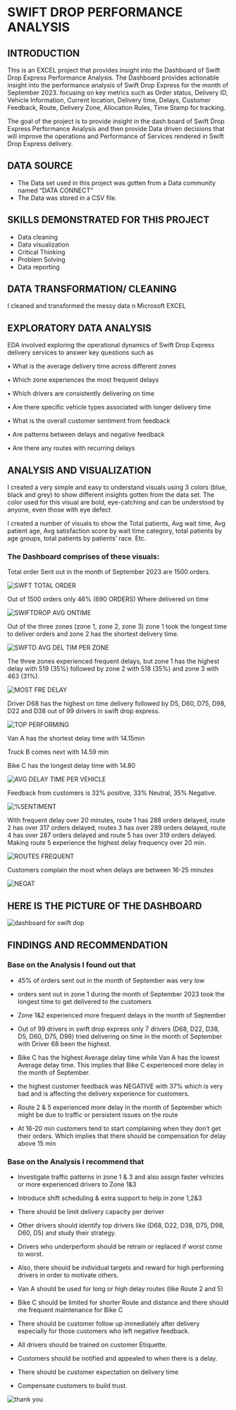 # SWIFT DROP PERFORMANCE ANALYSIS
## INTRODUCTION
This is an EXCEL project that provides insight into the Dashboard of Swift Drop Express Performance Analysis. 
The Dashboard provides actionable insight into the performance analysis of Swift Drop Express for the month of September 2023. focusing on key metrics such as Order status, Delivery ID, Vehicle Information, Current location, Delivery time, 
Delays, Customer Feedback, Route, Delivery Zone, Allocation Rules, Time Stamp for tracking.

The goal of the project is to provide insight in the dash board of Swift Drop Express Performance Analysis and then provide Data driven decisions that will improve the operations and Performance of Services rendered in Swift Drop Express delivery.

## DATA SOURCE
-	The Data set used in this project was gotten from a Data community named “DATA CONNECT”
-	The Data was stored in a CSV file.

## SKILLS DEMONSTRATED FOR THIS PROJECT
-	 Data cleaning
-	 Data visualization
-	 Critical Thinking
-	 Problem Solving
-	 Data reporting

## DATA TRANSFORMATION/ CLEANING
I cleaned and transformed the messy data n Microsoft EXCEL 

## EXPLORATORY DATA ANALYSIS
EDA involved exploring the operational dynamics of Swift Drop Express delivery services to answer key questions such as


•	What is the average delivery time across different zones

•	Which zone experiences the most frequent delays

•	Which drivers are consistently delivering on time


•	Are there specific vehicle types associated with longer delivery time


•	What is the overall customer sentiment from feedback

•	Are patterns between delays and negative feedback


•	Are there any routes with recurring delays

## ANALYSIS AND VISUALIZATION
I created a very simple and easy to understand visuals using 3 colors (blue, black and grey) to show different insights gotten from the data set. 
The color used for this visual are bold, eye-catching and can be understood by anyone, even those with eye defect 

I created a number of visuals to show the Total patients, Avg wait time, Avg patient age, Avg satisfaction score by wait time category, total patients by age groups, total patients by patients’ race. Etc.

### The Dashboard comprises of these visuals:

Total order Sent out in the month of September 2023 are 1500 orders.

![SWFT TOTAL ORDER](https://github.com/user-attachments/assets/47818957-00a0-4301-92e0-f7bad646eea5)

Out of 1500 orders only 46% (690 ORDERS) Where delivered on time

![SWIFTDROP AVG ONTIME](https://github.com/user-attachments/assets/cf865811-a343-420f-9dbd-5286b1329b49)


Out of the three zones (zone 1, zone 2, zone 3) zone 1 took the longest time to deliver orders and zone 2 has the shortest delivery time.

![SWFTD AVG DEL TIM PER ZONE](https://github.com/user-attachments/assets/45e601e0-27fd-46c1-971e-219f4451184c)


The three zones experienced frequent delays, but zone 1 has the highest delay with 519 (35%) followed by zone 2 with 518 (35%) and zone 3 with 463 (31%).

![MOST FRE DELAY](https://github.com/user-attachments/assets/2866b845-16de-41a1-b38d-c5452a58fa07)

Driver D68 has the highest on time delivery followed by D5, D60, D75, D98, D22 and D38 out of 99 drivers in swift drop express.

![TOP PERFORMING](https://github.com/user-attachments/assets/797abfc9-2994-4f14-9a82-9b7d04026a5e)


Van A has the shortest delay time with 14.15min

Truck B comes next with 14.59 min

Bike C has the longest delay time with 14.80

![AVG DELAY TIME PER VEHICLE](https://github.com/user-attachments/assets/0485dc24-5db9-42a5-a0db-a96cdb042a15)

Feedback from customers is 32% positive, 33% Neutral, 35% Negative.

![%SENTIMENT](https://github.com/user-attachments/assets/56825ecd-3383-41fa-b6ca-455f104b7a63)

With frequent delay over 20 minutes, route 1 has 288 orders delayed, route 2 has over 317 orders delayed, routes 3 has over 289 orders delayed, route 4 has over 287 orders delayed and route 5 has over 319 orders delayed. Making route 5 experience the highest delay frequency over 20 min.

![ROUTES FREQUENT](https://github.com/user-attachments/assets/f21884b6-b21c-491e-b9b7-52477c58a67f)

Customers complain the most when delays are between 16-25 minutes 

![NEGAT](https://github.com/user-attachments/assets/49e5109d-6a76-4fff-b084-d96f371dbe12)


## HERE IS THE PICTURE OF THE DASHBOARD

![dashboard for swift dop](https://github.com/user-attachments/assets/ad4a25fc-84a9-48e1-8620-a066a2b70420)

## FINDINGS AND RECOMMENDATION

### Base on the Analysis I found out that

-	45% of orders sent out in the month of September was very low
  
-	orders sent out in zone 1 during the month of September 2023 took the longest time to get delivered to the customers

-	Zone 1&2 experienced more frequent delays in the month of September
  
-	Out of 99 drivers in swift drop express only 7 drivers (D68, D22, D38, D5, D60, D75, D98) tried delivering on time in the month of September with Driver 68 been the highest.
  
-	Bike C has the highest Average delay time while Van A has the lowest Average delay time. This implies that Bike C experienced more delay in the month of September.
  
-	the highest customer feedback was NEGATIVE with 37% which is very bad and is affecting the delivery experience for customers.

-	 Route 2 & 5 experienced more delay in the month of September which might be due to traffic or persistent issues on the route
  
-	At 16-20 min customers tend to start complaining when they don’t get their orders. Which implies that there should be compensation for delay above 15 min 

### Base on the Analysis I recommend that 

-	Investigate traffic patterns in zone 1 & 3 and also assign faster vehicles or more experienced drivers to Zone 1&3
  
-	Introduce shift scheduling & extra support to help in zone 1,2&3
  
-	There should be limit delivery capacity per deriver
  
-	Other drivers should identify top drivers like (D68, D22, D38, D75, D98, D60, D5) and study their strategy.
  
-	Drivers who underperform should be retrain or replaced if worst come to worst.
  
-	Also, there should be individual targets and reward for high performing drivers in order to motivate others.

-	Van A should be used for long or high delay routes (like Route 2 and 5)
  
-	Bike C should be limited for shorter Route and distance and there should me frequent maintenance for Bike C
  
-	There should be customer follow up immediately after delivery especially for those customers who left negative feedback.
  
-	 All drivers should be trained on customer Etiquette.
  
-	Customers should be notified and appealed to when there is a delay.
  
-	There should be customer expectation on delivery time
  
-	Compensate customers to build trust.

  ![thank you](https://github.com/user-attachments/assets/2c9b1cb6-80d8-451a-a820-83990a7f180f)




















